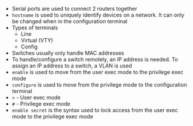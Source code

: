 - Serial ports are used to connect 2 routers together
- `hostname` is used to uniquely identify devices on a network. It can only be changed when in the configuration terminal
- Types of terminals
	- Line
	- Virtual (VTY)
	- Config
- Switches usually only handle MAC addresses
- To handle/configure a switch remotely, an IP address is needed. To assign an IP address to a switch, a VLAN is used
- `enable` is used to move from the user exec mode to the privilege exec mode
- `configure` is used to move from the privilege mode to the configuration terminal
- `>`  - User exec mode
- `#` - Privilege exec mode
- `enable secret` is the syntax used to lock access from the user exec mode to the privilege exec mode